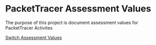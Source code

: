# PacketTracer Assessment Values
The purpose of this project is document assessment values for PacketTracer Activites

[Switch Assessment Values](/PacketTracer_Assessment_Switch_Value_Guide.md)
